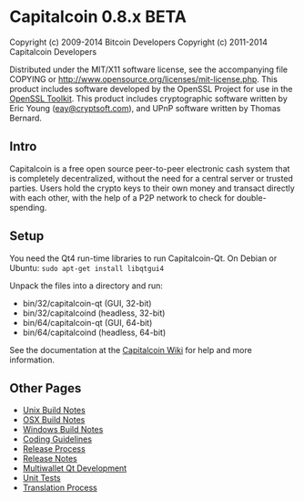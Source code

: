 Capitalcoin 0.8.x BETA
====================

Copyright (c) 2009-2014 Bitcoin Developers
Copyright (c) 2011-2014 Capitalcoin Developers

Distributed under the MIT/X11 software license, see the accompanying
file COPYING or http://www.opensource.org/licenses/mit-license.php.
This product includes software developed by the OpenSSL Project for use in the [OpenSSL Toolkit](http://www.openssl.org/). This product includes
cryptographic software written by Eric Young ([eay@cryptsoft.com](mailto:eay@cryptsoft.com)), and UPnP software written by Thomas Bernard.


Intro
---------------------
Capitalcoin is a free open source peer-to-peer electronic cash system that is
completely decentralized, without the need for a central server or trusted
parties.  Users hold the crypto keys to their own money and transact directly
with each other, with the help of a P2P network to check for double-spending.


Setup
---------------------
You need the Qt4 run-time libraries to run Capitalcoin-Qt. On Debian or Ubuntu:
	`sudo apt-get install libqtgui4`

Unpack the files into a directory and run:

- bin/32/capitalcoin-qt (GUI, 32-bit)
- bin/32/capitalcoind (headless, 32-bit)
- bin/64/capitalcoin-qt (GUI, 64-bit)
- bin/64/capitalcoind (headless, 64-bit)

See the documentation at the [Capitalcoin Wiki](http://capitalcoin.info)
for help and more information.


Other Pages
---------------------
- [Unix Build Notes](build-unix.md)
- [OSX Build Notes](build-osx.md)
- [Windows Build Notes](build-msw.md)
- [Coding Guidelines](coding.md)
- [Release Process](release-process.md)
- [Release Notes](release-notes.md)
- [Multiwallet Qt Development](multiwallet-qt.md)
- [Unit Tests](unit-tests.md)
- [Translation Process](translation_process.md)
